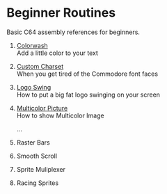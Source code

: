 # Beginner Routines

Basic C64 assembly references for beginners.   

1. [Colorwash](colorwash)   
   Add a little color to your text
   
2. [Custom Charset](custom-charset)   
 	When you get tired of the Commodore font faces 
 	 
3. [Logo Swing](logo-swing)  
	How to put a big fat logo swinging on your screen

4. [Multicolor Picture](multicolor-picture)  
   How to show Multicolor Image
   
   ...
   	
5. Raster Bars  
6. Smooth Scroll
7. Sprite Muliplexer
8. Racing Sprites
   
   